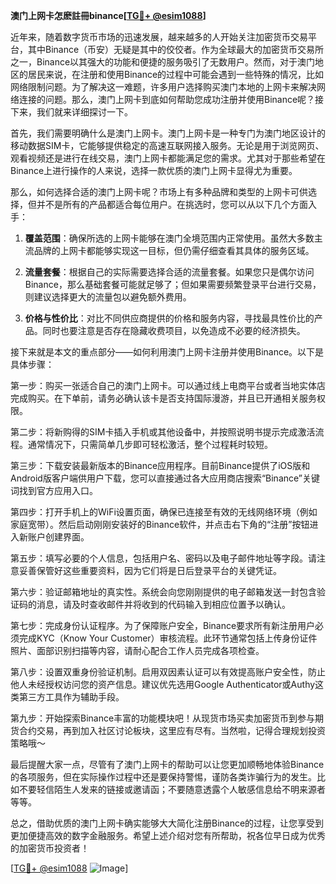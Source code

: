 **澳门上网卡怎麽註冊binance[[TG💪+ @esim1088](https://t.me/s/esim1088)]**

近年来，随着数字货币市场的迅速发展，越来越多的人开始关注加密货币交易平台，其中Binance（币安）无疑是其中的佼佼者。作为全球最大的加密货币交易所之一，Binance以其强大的功能和便捷的服务吸引了无数用户。然而，对于澳门地区的居民来说，在注册和使用Binance的过程中可能会遇到一些特殊的情况，比如网络限制问题。为了解决这一难题，许多用户选择购买澳门本地的上网卡来解决网络连接的问题。那么，澳门上网卡到底如何帮助您成功注册并使用Binance呢？接下来，我们就来详细探讨一下。

首先，我们需要明确什么是澳门上网卡。澳门上网卡是一种专门为澳门地区设计的移动数据SIM卡，它能够提供稳定的高速互联网接入服务。无论是用于浏览网页、观看视频还是进行在线交易，澳门上网卡都能满足您的需求。尤其对于那些希望在Binance上进行操作的人来说，选择一款优质的澳门上网卡显得尤为重要。

那么，如何选择合适的澳门上网卡呢？市场上有多种品牌和类型的上网卡可供选择，但并不是所有的产品都适合每位用户。在挑选时，您可以从以下几个方面入手：

1. **覆盖范围**：确保所选的上网卡能够在澳门全境范围内正常使用。虽然大多数主流品牌的上网卡都能够实现这一目标，但仍需仔细查看其具体的服务区域。

2. **流量套餐**：根据自己的实际需要选择合适的流量套餐。如果您只是偶尔访问Binance，那么基础套餐可能就足够了；但如果需要频繁登录平台进行交易，则建议选择更大的流量包以避免额外费用。

3. **价格与性价比**：对比不同供应商提供的价格和服务内容，寻找最具性价比的产品。同时也要注意是否存在隐藏收费项目，以免造成不必要的经济损失。

接下来就是本文的重点部分——如何利用澳门上网卡注册并使用Binance。以下是具体步骤：

第一步：购买一张适合自己的澳门上网卡。可以通过线上电商平台或者当地实体店完成购买。在下单前，请务必确认该卡是否支持国际漫游，并且已开通相关服务权限。

第二步：将新购得的SIM卡插入手机或其他设备中，并按照说明书提示完成激活流程。通常情况下，只需简单几步即可轻松激活，整个过程耗时较短。

第三步：下载安装最新版本的Binance应用程序。目前Binance提供了iOS版和Android版客户端供用户下载，您可以直接通过各大应用商店搜索“Binance”关键词找到官方应用入口。

第四步：打开手机上的WiFi设置页面，确保已连接至有效的无线网络环境（例如家庭宽带）。然后启动刚刚安装好的Binance软件，并点击右下角的“注册”按钮进入新账户创建界面。

第五步：填写必要的个人信息，包括用户名、密码以及电子邮件地址等字段。请注意妥善保管好这些重要资料，因为它们将是日后登录平台的关键凭证。

第六步：验证邮箱地址的真实性。系统会向您刚刚提供的电子邮箱发送一封包含验证码的消息，请及时查收邮件并将收到的代码输入到相应位置予以确认。

第七步：完成身份认证程序。为了保障账户安全，Binance要求所有新注册用户必须完成KYC（Know Your Customer）审核流程。此环节通常包括上传身份证件照片、面部识别扫描等内容，请耐心配合工作人员完成各项检查。

第八步：设置双重身份验证机制。启用双因素认证可以有效提高账户安全性，防止他人未经授权访问您的资产信息。建议优先选用Google Authenticator或Authy这类第三方工具作为辅助手段。

第九步：开始探索Binance丰富的功能模块吧！从现货市场买卖加密货币到参与期货合约交易，再到加入社区讨论板块，这里应有尽有。当然啦，记得合理规划投资策略哦～

最后提醒大家一点，尽管有了澳门上网卡的帮助可以让您更加顺畅地体验Binance的各项服务，但在实际操作过程中还是要保持警惕，谨防各类诈骗行为的发生。比如不要轻信陌生人发来的链接或邀请函；不要随意透露个人敏感信息给不明来源者等等。

总之，借助优质的澳门上网卡确实能够大大简化注册Binance的过程，让您享受到更加便捷高效的数字金融服务。希望上述介绍对您有所帮助，祝各位早日成为优秀的加密货币投资者！

[[TG💪+ @esim1088](https://t.me/s/esim1088) ![Image](https://i.postimg.cc/4NQfJmqS/Snipaste-2025-05-13-00-14-12.png)]